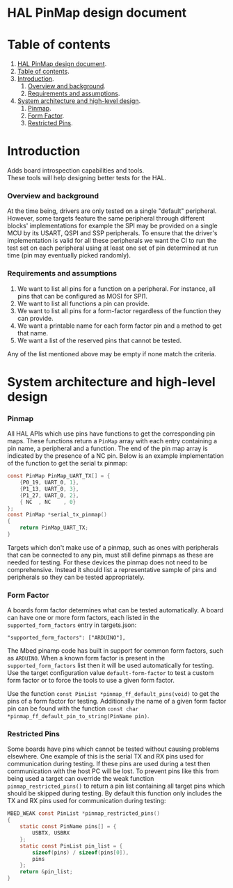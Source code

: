 # HAL PinMap design document

# Table of contents

1. [HAL PinMap design document](#hal-pinmap-design-document).
1. [Table of contents](#table-of-contents).
1. [Introduction](#introduction).
    1. [Overview and background](#overview-and-background).
    1. [Requirements and assumptions](#requirements-and-assumptions).
1. [System architecture and high-level design](#system-architecture-and-high-level-design).
    1. [Pinmap](#pinmap).
    1. [Form Factor](#form-factor).
    1. [Restricted Pins](#restricted-pins).

# Introduction

Adds board introspection capabilities and tools.  
These tools will help designing better tests for the HAL.

### Overview and background

At the time being, drivers are only tested on a single "default" peripheral. However, some targets feature the same peripheral through different blocks' implementations for example the SPI may be provided on a single MCU by its USART, QSPI and SSP peripherals.
To ensure that the driver's implementation is valid for all these peripherals we want the CI to run the test set on each peripheral using at least one set of pin determined at run time (pin may eventually picked randomly).

### Requirements and assumptions

1. We want to list all pins for a function on a peripheral.
   For instance, all pins that can be configured as MOSI for SPI1.
2. We want to list all functions a pin can provide.
3. We want to list all pins for a form-factor regardless of the function they can provide.
4. We want a printable name for each form factor pin and a method to get that name.
5. We want a list of the reserved pins that cannot be tested.

Any of the list mentioned above may be empty if none match the criteria.

# System architecture and high-level design

### Pinmap

All HAL APIs which use pins have functions to get the corresponding pin maps. These functions return a `PinMap` array with each entry containing a pin name, a peripheral and a function. The end of the pin map array is indicated by the presence of a NC pin. Below is an example implementation of the function to get the serial tx pinmap:

```C
const PinMap PinMap_UART_TX[] = {
    {P0_19, UART_0, 1},
    {P1_13, UART_0, 3},
    {P1_27, UART_0, 2},
    { NC  , NC    , 0}
};
const PinMap *serial_tx_pinmap()
{
    return PinMap_UART_TX;
}
```

Targets which don't make use of a pinmap, such as ones with peripherals that can be connected to any pin, must still define pinmaps as these are needed for testing. For these devices the pinmap does not need to be comprehensive. Instead it should list a representative sample of pins and peripherals so they can be tested appropriately.

### Form Factor

A boards form factor determines what can be tested automatically. A board can have one or more form factors, each listed in the `supported_form_factors` entry in targets.json:

```
"supported_form_factors": ["ARDUINO"],
```

The Mbed pinamp code has built in support for common form factors, such as `ARDUINO`. When a known form factor is present in the `supported_form_factors` list then it will be used automatically for testing. Use the target configuration value `default-form-factor` to test a custom form factor or to force the tools to use a given form factor.

Use the function `const PinList *pinmap_ff_default_pins(void)` to get the pins of a form factor for testing. Additionally the name of a given form factor pin can be found with the function `const char *pinmap_ff_default_pin_to_string(PinName pin)`.

### Restricted Pins

Some boards have pins which cannot be tested without causing problems elsewhere. One example of this is the serial TX and RX pins used for communication during testing. If these pins are used during a test then communication with the host PC will be lost. To prevent pins like this from being used a target can override the weak function `pinmap_restricted_pins()` to return a pin list containing all target pins which should be skipped during testing. By default this function only includes the TX and RX pins used for communication during testing:

```c
MBED_WEAK const PinList *pinmap_restricted_pins()
{
    static const PinName pins[] = {
        USBTX, USBRX
    };
    static const PinList pin_list = {
        sizeof(pins) / sizeof(pins[0]),
        pins
    };
    return &pin_list;
}
```
